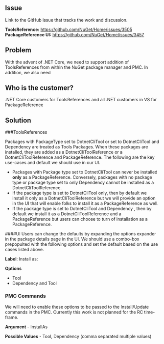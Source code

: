 

## Issue
Link to the GitHub issue that tracks the work and discussion.

**ToolsReference:** https://github.com/NuGet/Home/issues/3505
**PackageReference UI:** https://github.com/NuGet/Home/issues/3457


## Problem
With the advent of .NET Core, we need to support addition of ToolsReferences from within the NuGet package manager and PMC. In addition, we also need 

## Who is the customer?
.NET Core customers for ToolsReferences and all .NET customers in VS for PackageReference

## Solution

###ToolsReferences

Packages with PackageType set to DotnetCliTool or set to DotnetCliTool and Dependency are treated as Tools Packages. When these packages are installed, they are added as a DotnetCliToolReference or a DotnetCliToolReference and PackageReference. The following are the key use-cases and default we should use in our UI.

* Packages with Package type set to DotnetCliTool can never be installed **only** as a PackageReference. Conversely, packages with no package type or package type set to only Dependency cannot be installed as a DotnetCliToolReference.
* If the package type is set to DotnetCliTool only, then by default we install it only as a DotnetCliToolReference but we will provide an option in the UI that will enable folks to install it as a PackageReference as well. 
* If the package type is set to DotnetCliTool and Dependency , then by default we install it as a DotnetCliToolReference and a PackageReference but users can choose to turn of installation as a PackageReference.

####UI
Users can change the defaults by expanding the options expander in the package details page in the UI. We should use a combo-box prepopulted with the following options and set the default based on the use cases listed above.

**Label**: Install as:

**Options**

* Tool
* Dependency and Tool

### PMC Commands

We will need to enable these options to be passed to the Install/Update commands in the PMC. Currently this work is not planned for the RC time-frame.

**Argument** - InstallAs

**Possible Values** - Tool, Dependency (comma separated multiple values)






